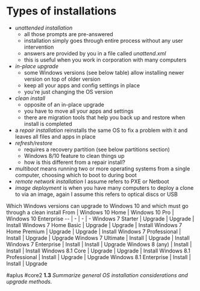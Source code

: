 # Types of installations 

- *unattended installation*
	- all those prompts are pre-answered
	- installation simply goes through entire process without any user intervention
	- answers are provided by you in a file called *unattend.xml*
	- this is useful when you work in corporation with many computers
- *in-place upgrade*
	- some Windows versions (see below table) allow installing newer version on top of older version
	- keep all your apps and config settings in place
	- you're just changing the OS version
- *clean install*
	- opposite of an in-place upgrade
	- you have to move all your apps and settings
	- there are migration tools that help you back up and restore when install is completed
- a *repair installation* reinstalls the same OS to fix a problem with it and leaves all files and apps in place
- *refresh/restore*
	- requires a recovery partition (see below partitions section)
	- Windows 8/10 feature to clean things up
	- how is this different from a repair install?
- *multiboot* means running two or more operating systems from a single computer, choosing which to boot to during boot 
- *remote network installation* I assume refers to PXE or Netboot
- *image deployment* is when you have many computers to deploy a clone to via an image, again I assume this refers to optical discs or USB 

Which Windows versions can upgrade to Windows 10 and which must go through a clean install
From | Windows 10 Home | Windows 10 Pro | Windows 10 Enterprise 
-- | - | - | -
Windows 7 Starter | Upgrade | Upgrade | Install
Windows 7 Home Basic | Upgrade | Upgrade | Install
Windows 7 Home Premium | Upgrade | Upgrade | Install
Windows 7 Professional | Install | Upgrade | Upgrade
Windows 7 Ultimate | Install | Upgrade | Install
Windows 7 Enterprise | Install | Install | Upgrade
Windows 8 (any) | Install | Install | Install
Windows 8.1 Core | Upgrade | Upgrade | Install
Windows 8.1 Professional | Install | Upgrade | Upgrade
Windows 8.1 Enterprise | Install | Install | Upgrade

#aplus #core2 **1.3** *Summarize general OS installation considerations and upgrade methods.* 
